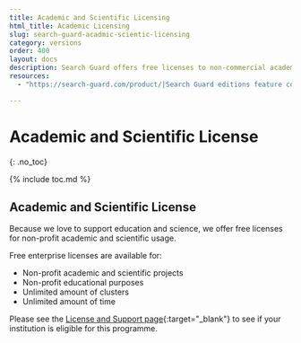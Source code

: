 ```yaml
---
title: Academic and Scientific Licensing
html_title: Academic Licensing
slug: search-guard-acadmic-scientic-licensing
category: versions
order: 400
layout: docs
description: Search Guard offers free licenses to non-commercial academic and scientific usage.  
resources:
  - "https://search-guard.com/product/|Search Guard editions feature comparison (website)"

---
```

<!---
Copyright 2020 floragunn GmbH
-->

# Academic and Scientific License
{: .no_toc}

{% include toc.md %}

## Academic and Scientific License

Because we love to support education and science, we offer free licenses for non-profit academic and scientific usage. 

Free enterprise licenses are available for:

* Non-profit academic and scientific projects
* Non-profit educational purposes
* Unlimited amount of clusters
* Unlimited amount of time

Please see the [License and Support page](https://search-guard.com/licensing/){:target="_blank"} to see if your institution is eligible for this programme. 

